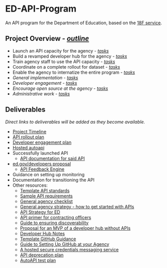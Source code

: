 # ED-API-Program
An API program for the Department of Education, based on the [18F service](https://pages.18f.gov/api-program/).  

## Project Overview - _[outline](https://pages.18f.gov/api-program/project-outline/)_
* Launch an API capacity for the agency - _[tasks](https://github.com/18F/ED-API-Program/issues?q=is%3Aopen+is%3Aissue+label%3A%22api+engine%22)_
* Build a revamped developer hub for the agency - _[tasks](https://github.com/18F/ED-API-Program/labels/developer%20hub)_
* Train agency staff to use the API capacity - _[tasks](https://github.com/18F/ED-API-Program/labels/training)_
* Coordinate on a complete rollout for dataset - _[tasks](https://github.com/18F/ED-API-Program/labels/dataset%20rollout)_
* Enable the agency to internatize the entire program - _[tasks](https://github.com/18F/ED-API-Program/labels/handoff)_
* _General implementation_ - _[tasks](https://github.com/18F/ED-API-Program/labels/general%20implementation)_
* _Developer engagement_ - _[tasks](https://github.com/18F/ED-API-Program/labels/developer%20engagement)_
* _Encourage open source at the agency_ - _[tasks](https://github.com/18F/ED-API-Program/issues?q=is%3Aissue+is%3Aopen+label%3A%22open+source%22)_
* _Administrative work_ - _[tasks](https://github.com/18F/ED-API-Program/issues?q=is%3Aopen+is%3Aissue+label%3Aadministrative)_

## Deliverables

_Direct links to deliverables will be added as they become available._

* [Project Timeline](https://github.com/18F/ED-API-Program/blob/master/deliverables/timeline.md)
* [API rollout plan](https://github.com/18F/ED-API-Program/blob/master/deliverables/rollout-plan.md)
* [Developer engagement plan](https://github.com/18F/ED-API-Program/blob/master/deliverables/developer-engagement.md)
* [Hosted autoapi](https://autoapi-ed.apps.cloud.gov/swagger-ui/)
* Successfully launched API 
  * [API documentation for said API](https://pages.18f.gov/ED-Developer-Hub/apiList.html) 
* [ed.gov/developers proposal](https://pages.18f.gov/ED-Developer-Hub/) 
  * [API Feedback Engine](https://github.com/18F/ED-Developer-Hub/issues)
* Guidance on setting up monitoring 
* Documentation for transitioning the API
* Other resources:
  * [Template API standards](https://github.com/18F/ED-API-Program/blob/master/deliverables/api-standards.md)
  * [Sample API requirements](https://github.com/18F/ED-API-Program/blob/master/deliverables/sample-api-requirements.md)
  * [General agency checklist](https://github.com/18F/ED-API-Program/blob/master/deliverables/program-checklist.md)
  * [General agency strategy - how to get started with APIs](https://github.com/18F/ED-API-Program/blob/master/deliverables/guide-get-started-with-apis.md)
  * [API Strategy for ED](https://github.com/18F/ED-API-Program/blob/master/deliverables/agency-strategy.md)
  * [API primer for contracting officers](https://github.com/18F/ED-API-Program/blob/master/deliverables/api-primer-COs.md)  
  * [Guide to ensuring discoverability](https://github.com/18F/ED-API-Program/blob/master/deliverables/discoverability-guide.md)
  * [Proposal for an MVP of a developer hub without APIs](https://pages.18f.gov/API-All-the-X/mvp-developer-hub/)
  * [Developer Hub Notes](https://github.com/18F/ED-API-Program/blob/master/deliverables/develop-hub-notes.md)
  * [Template GitHub Guidance](https://github.com/18F/ED-API-Program/blob/master/deliverables/github-guidance.md)
  * [Guide to Setting Up GitHub at your Agency](https://pages.18f.gov/open-source-program/setting-up-github/)
  * [A hosted secure credentials messaging service](https://fugacious.18f.gov/)
  * [API deprecation plan](https://github.com/18F/ED-API-Program/blob/master/deliverables/api-deprecation-plan.md)
  * [AutoAPI test plan](https://github.com/18F/ED-API-Program/blob/master/deliverables/test-plan.md)
  
  
